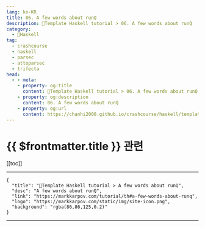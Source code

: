 ```yaml
---
lang: ko-KR
title: 06. A few words about runQ
description: 🐑Template Haskell tutorial > 06. A few words about runQ
category:
  - 🐑Haskell
tag: 
  - crashcourse
  - haskell
  - parsec
  - attoparsec
  - trifecta
head:
  - - meta:
    - property: og:title
      content: 🐑Template Haskell tutorial > 06. A few words about runQ
    - property: og:description
      content: 06. A few words about runQ
    - property: og:url
      content: https://chanhi2000.github.io/crashcourse/haskell/template-haskell/06.html
---
```


# {{ $frontmatter.title }} 관련

[[toc]]

---

```component VPCard
{
  "title": "🐑Template Haskell tutorial > A few words about runQ",
  "desc": "A few words about runQ",
  "link": "https://markkarpov.com/tutorial/th#a-few-words-about-runq",
  "logo": "https://markkarpov.com/static/img/site-icon.png",
  "background": "rgba(86,86,125,0.2)"
}
```

---

<TagLinks />
